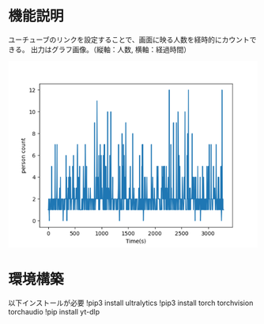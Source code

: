 
# 機能説明
ユーチューブのリンクを設定することで、画面に映る人数を経時的にカウントできる。
出力はグラフ画像。（縦軸：人数, 横軸：経過時間）

![出力](img/count_human_result.png)


# 環境構築
以下インストールが必要
!pip3 install ultralytics
!pip3 install torch torchvision torchaudio
!pip install yt-dlp

